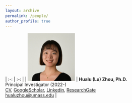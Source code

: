 ```yaml
---
layout: archive
permalink: /people/
author_profile: true
---
```


<style>
table, td, th {
   border: none!important;
   width: auto !important;
}
</style>

| :-: | :-: |
| <img src="/images/hualuzhou.jpg" width='150'/> | **Hualu (Lu) Zhou, Ph.D.** <br/> Principal Investigator (2022-)  <br/> [CV](/files/paper1.pdf), [GoogleScholar](https://scholar.google.com/citations?hl=en&user=M7oW9kIAAAAJ&view_op=list_works&sortby=pubdate), [Linkedin](https://www.linkedin.com/in/hualu-lu-zhou-955506171?trk=public_profile_browsemap), [ResearchGate](https://www.researchgate.net/profile/Hualu-Zhou) <br/> [hualuzhou@umass.edu](mailto:hualuzhou@umass.edu) |
